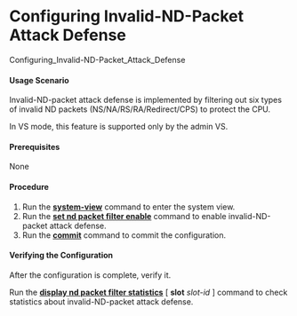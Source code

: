 Configuring Invalid-ND-Packet Attack Defense
============================================

Configuring_Invalid-ND-Packet_Attack_Defense

#### Usage Scenario

Invalid-ND-packet attack defense is implemented by filtering out six types of invalid ND packets (NS/NA/RS/RA/Redirect/CPS) to protect the CPU.

In VS mode, this feature is supported only by the admin VS.


#### Prerequisites

None


#### Procedure

1. Run the [**system-view**](cmdqueryname=system-view) command to enter the system view.
2. Run the [**set nd packet filter enable**](cmdqueryname=set+nd+packet+filter+enable) command to enable invalid-ND-packet attack defense.
3. Run the [**commit**](cmdqueryname=commit) command to commit the configuration.

#### Verifying the Configuration

After the configuration is complete, verify it.

Run the [**display nd packet filter statistics**](cmdqueryname=display+nd+packet+filter+statistics) [ **slot** *slot-id* ] command to check statistics about invalid-ND-packet attack defense.
